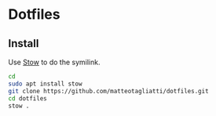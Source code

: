 # Dotfiles

## Install

Use [Stow](https://www.gnu.org/software/stow/manual/) to do the symilink.

```bash
cd
sudo apt install stow
git clone https://github.com/matteotagliatti/dotfiles.git
cd dotfiles
stow .
```
